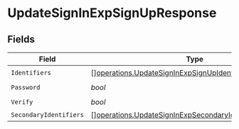 # UpdateSignInExpSignUpResponse


## Fields

| Field                                                                                                                              | Type                                                                                                                               | Required                                                                                                                           | Description                                                                                                                        |
| ---------------------------------------------------------------------------------------------------------------------------------- | ---------------------------------------------------------------------------------------------------------------------------------- | ---------------------------------------------------------------------------------------------------------------------------------- | ---------------------------------------------------------------------------------------------------------------------------------- |
| `Identifiers`                                                                                                                      | [][operations.UpdateSignInExpSignUpIdentifierResponseEnum](../../models/operations/updatesigninexpsignupidentifierresponseenum.md) | :heavy_check_mark:                                                                                                                 | N/A                                                                                                                                |
| `Password`                                                                                                                         | *bool*                                                                                                                             | :heavy_check_mark:                                                                                                                 | N/A                                                                                                                                |
| `Verify`                                                                                                                           | *bool*                                                                                                                             | :heavy_check_mark:                                                                                                                 | N/A                                                                                                                                |
| `SecondaryIdentifiers`                                                                                                             | [][operations.UpdateSignInExpSecondaryIdentifierResponse](../../models/operations/updatesigninexpsecondaryidentifierresponse.md)   | :heavy_minus_sign:                                                                                                                 | N/A                                                                                                                                |